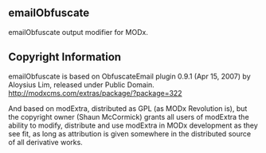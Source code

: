 ## emailObfuscate

emailObfuscate output modifier for MODx.

## Copyright Information

emailObfuscate is based on ObfuscateEmail plugin 0.9.1 (Apr 15, 2007) 
by Aloysius Lim, released under Public Domain.
http://modxcms.com/extras/package/?package=322

And based on modExtra, distributed as GPL (as MODx Revolution is), but the copyright owner
(Shaun McCormick) grants all users of modExtra the ability to modify, distribute
and use modExtra in MODx development as they see fit, as long as attribution
is given somewhere in the distributed source of all derivative works.
